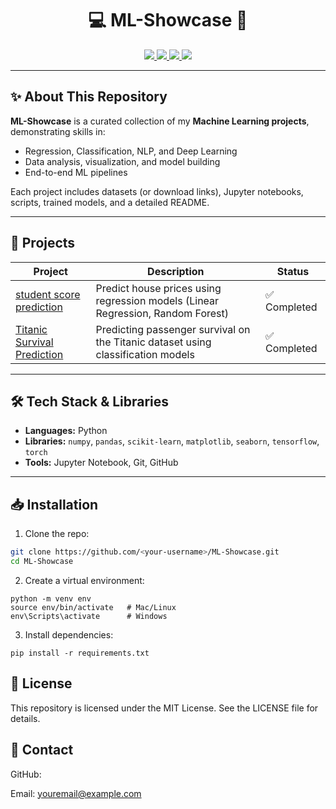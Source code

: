 <h1 align="center"><b>💻 ML-Showcase 🚀</b></h1>


<p align="center">
  <a href="https://github.com/Udit-Bouhare/ML-Showcase">
    <img src="https://img.shields.io/github/repo-size/Udit-Bouhare/ML-Showcase?color=blue" />
  </a>
  <a href="https://github.com/Udit-Bouhare/ML-Showcase">
    <img src="https://img.shields.io/github/languages/top/Udit-Bouhare/ML-Showcase?color=yellow" />
  </a>
  <a href="https://github.com/Udit-Bouhare/ML-Showcase">
    <img src="https://img.shields.io/github/last-commit/Udit-Bouhare/ML-Showcase?color=green" />
  </a>
  <a href="https://github.com/Udit-Bouhare/ML-Showcase/blob/main/LICENSE">
    <img src="https://img.shields.io/github/license/Udit-Bouhare/ML-Showcase?color=red" />
  </a>
</p>

---

## ✨ About This Repository

**ML-Showcase** is a curated collection of my **Machine Learning projects**, demonstrating skills in:

- Regression, Classification, NLP, and Deep Learning  
- Data analysis, visualization, and model building  
- End-to-end ML pipelines  

Each project includes datasets (or download links), Jupyter notebooks, scripts, trained models, and a detailed README.

---

## 🚀 Projects

| Project | Description | Status |
|---------|-------------|--------|
| [student score prediction](./student-score-rediction) | Predict house prices using regression models (Linear Regression, Random Forest) | ✅ Completed | 
| [Titanic Survival Prediction](./titanic-survival-prediction) | Predicting passenger survival on the Titanic dataset using classification models | ✅ Completed | 

---

## 🛠 Tech Stack & Libraries

- **Languages:** Python  
- **Libraries:** `numpy`, `pandas`, `scikit-learn`, `matplotlib`, `seaborn`, `tensorflow`, `torch`  
- **Tools:** Jupyter Notebook, Git, GitHub  

---

## 📥 Installation

1. Clone the repo:

```bash
git clone https://github.com/<your-username>/ML-Showcase.git
cd ML-Showcase
```
2. Create a virtual environment:
```
python -m venv env
source env/bin/activate   # Mac/Linux
env\Scripts\activate      # Windows
```
3. Install dependencies:
```
pip install -r requirements.txt
```
## 📄 License

This repository is licensed under the MIT License. See the LICENSE
 file for details.

 ## 💬 Contact

GitHub: 

Email: youremail@example.com
